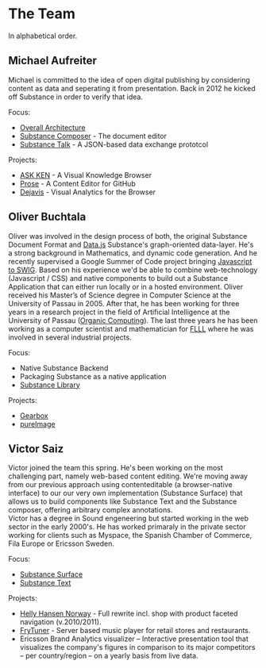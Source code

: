 # The Team

In alphabetical order.

## Michael Aufreiter

Michael is committed to the idea of open digital publishing by considering content as data and seperating it from presentation. Back in 2012 he kicked off Substance in order to verify that idea.

Focus:

- [Overall Architecture](http://interior.substance.io/features/distributed.html)
- [Substance Composer](http://substance.github.com/modules/composer.html) - The document editor
- [Substance Talk](http://substance.github.com/modules/talk.html) - A JSON-based data exchange prototcol

Projects:

- [ASK KEN](http://askken.heroku.com/) - A Visual Knowledge Browser
- [Prose](http://prose.io/) - A Content Editor for GitHub
- [Dejavis](http://dejavis.org) - Visual Analytics for the Browser

## Oliver Buchtala

Oliver was involved in the design process of both, the original Substance Document Format and [Data.js](http://github.com/michael/data) Substance's graph-oriented data-layer. He's a strong background in Mathematics, and dynamic code generation. And he recently supervised a Google Summer of Code project bringing [Javascript to SWIG](http://code.google.com/soc/2008/swig/about.html). Based on his experience we'd be able to combine web-technology (Javascript / CSS) and native components to build out a Substance Application that can either run locally or in a hosted environment. Oliver received his Master’s of Science degree in Computer Science at the University of Passau in 2005. After that, he has been working for three years in a research project in the field of Artificial Intelligence at the University of Passau ([Organic Computing](http://www.organic-computing.org/)). The last three years he has been working as a computer scientist and mathematician for [FLLL](http://www.flll.jku.at) where he was involved in several industrial projects.

Focus:

- Native Substance Backend
- Packaging Substance as a native application
- [Substance Library](http://substance.github.com/modules/library.html)


Projects:

- [Gearbox](http://vimeo.com/28270316)
- [pureImage](https://pureimage.flll.jku.at/)

## Victor Saiz

Victor joined the team this spring. He's been working on the most challenging part, namely web-based content editing. We're moving away from our previous approach using contenteditable (a browser-native interface) to our our very own implementation (Substance Surface) that allows us to build components like Substance Text and the Substance composer, offering arbitrary complex annotations.  
Victor has a degree in Sound engeneering but started working in the web sector in the early 2000's. He has worked primaraly in the private sector working for clients such as Myspace, the Spanish Chamber of Commerce, Fila Europe or Ericsson Sweden.


Focus:

- [Substance Surface](http://substance.github.com/modules/surface.html)
- [Substance Text](http://substance.github.com/modules/text.html)


Projects:

- [Helly Hansen Norway](http://hellyhansen.com/) - Full rewrite incl. shop with product faceted navigation (v.2010/2011).
- [FryTuner](http://mortensen.co/projects/fry-player/) - Server based music player for retail stores and restaurants.
- Ericsson Brand Analytics visualizer – Interactive presentation tool that visualizes the company's figures in comparison to its major competitors – per country/region – on a yearly basis from live data.